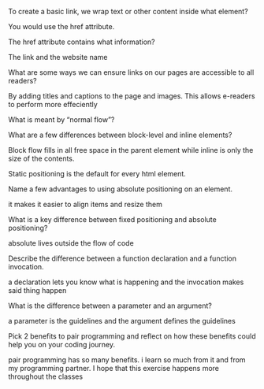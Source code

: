 To create a basic link, we wrap text or other content inside what element?

You would use the href attribute. 

The href attribute contains what information?

The link and the website name 

What are some ways we can ensure links on our pages are accessible to all readers?

By adding titles and captions to the page and images. This allows e-readers to perform more effeciently 

What is meant by “normal flow”?


What are a few differences between block-level and inline elements?

Block flow fills in all free space in the parent element while inline is only the size of the contents.


Static positioning is the default for every html element.

Name a few advantages to using absolute positioning on an element.

it makes it easier to align items and resize them

What is a key difference between fixed positioning and absolute positioning?

absolute lives outside the flow of code

Describe the difference between a function declaration and a function invocation.

a declaration lets you know what is happening and the invocation makes said thing happen 

What is the difference between a parameter and an argument?

a parameter is the guidelines and the argument defines the guidelines 

Pick 2 benefits to pair programming and reflect on how these benefits could help you on your coding journey.

pair programming has so many benefits. i learn so much from it and from my programming partner. 
I hope that this exercise happens more throughout the classes 